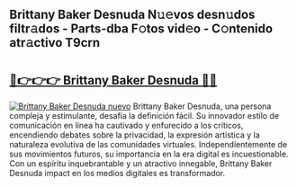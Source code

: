 ## Brittany Baker Desnuda N𝚞𝚎vos desn𝚞dos filtr𝚊dos - Parts-dba F𝚘tos vid𝚎o - C𝚘ntenido atr𝚊ctivo T9crn

# <h2><a href="http://mb67do.tromn.icu/?c=Brittany+Baker+Desnuda">🔗👉👉👉 Brittany Baker Desnuda 🔗🔗</a></h2>

[![Brittany Baker Desnuda nuevo](https://i.imgur.com/pEAQMta.gif)](http://mb67do.tromn.icu/?c=Brittany+Baker+Desnuda)
Brittany Baker Desnuda, una persona compleja y estimulante, desafía la definición fácil. Su innovador estilo de comunicación en línea ha cautivado y enfurecido a los críticos, encendiendo debates sobre la privacidad, la expresión artística y la naturaleza evolutiva de las comunidades virtuales. Independientemente de sus movimientos futuros, su importancia en la era digital es incuestionable. Con un espíritu inquebrantable y un atractivo innegable, Brittany Baker Desnuda impact en los medios digitales es transformador.
